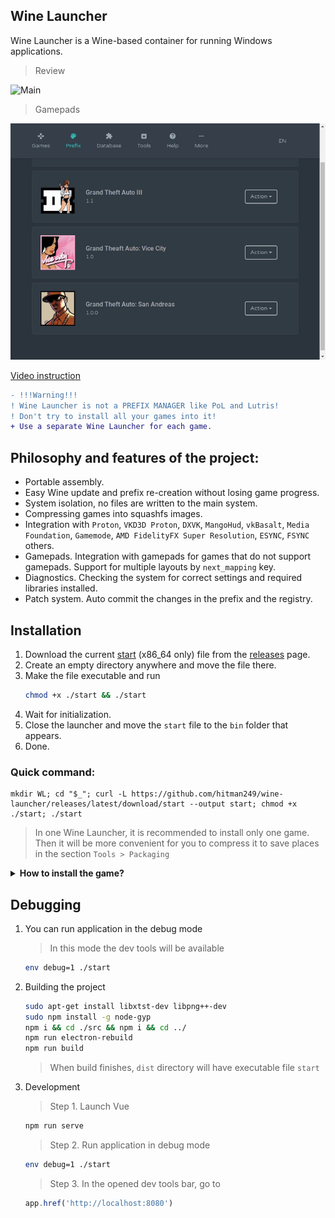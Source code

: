 ## Wine Launcher
Wine Launcher is a Wine-based container for running Windows applications. 

> Review  
  
![Main](preview.gif)

> Gamepads  

![Gamepads](gamepads.gif)

[Video instruction](https://www.youtube.com/watch?v=GRlebaAVWn8)  


```diff
- !!!Warning!!!
! Wine Launcher is not a PREFIX MANAGER like PoL and Lutris!
! Don't try to install all your games into it!
+ Use a separate Wine Launcher for each game.
```

## Philosophy and features of the project:
- Portable assembly.  
- Easy Wine update and prefix re-creation without losing game progress.   
- System isolation, no files are written to the main system.  
- Compressing games into squashfs images.  
- Integration with `Proton`, `VKD3D Proton`, `DXVK`, `MangoHud`, `vkBasalt`, `Media Foundation`, `Gamemode`, 
`AMD FidelityFX Super Resolution`, `ESYNC`, `FSYNC` others.
- Gamepads. Integration with gamepads for games that do not support gamepads. Support for multiple layouts by `next_mapping` key.  
- Diagnostics. Checking the system for correct settings and required libraries installed.  
- Patch system. Auto commit the changes in the prefix and the registry.  


## Installation

1. Download the current [start](https://github.com/hitman249/wine-launcher/releases/latest/download/start) (x86_64 only) file from the [releases](https://github.com/hitman249/wine-launcher/releases) page.
2. Create an empty directory anywhere and move the file there.
3. Make the file executable and run
   ```bash
   chmod +x ./start && ./start
   ```
4. Wait for initialization.
5. Close the launcher and move the `start` file to the `bin` folder that appears.
6. Done.

### Quick command:  
```shell script
mkdir WL; cd "$_"; curl -L https://github.com/hitman249/wine-launcher/releases/latest/download/start --output start; chmod +x ./start; ./start
```

> In one Wine Launcher, it is recommended to install only one game. 
Then it will be more convenient for you to compress it to save
> places in the section `Tools > Packaging`

<details>
<summary><b>How to install the game?</b></summary>
<br>

1. Before installing the game, you need to create a new patch.
2. Give the patch a meaningful name as this word will be called the folder in which the patch is stored.
3. After installing the game, do not forget to save the patch. This will come in handy for you to upgrade **Wine** in the future to recreate the prefix.
4. If you need to install something else, repeat steps 1-3.

> The game must **be sure** installed in the `C:\Games` folder! If another folder is required, it must be reassigned to
> prefix settings, and then recreate it.

<br>
</details>


## Debugging

1. You can run application in the debug mode
    > In this mode the dev tools will be available

   ```bash
   env debug=1 ./start
   ``` 

2. Building the project

   ```bash 
   sudo apt-get install libxtst-dev libpng++-dev
   sudo npm install -g node-gyp
   npm i && cd ./src && npm i && cd ../
   npm run electron-rebuild
   npm run build
   ```  
   > When build finishes, `dist` directory will have executable file `start`

3. Development

   > Step 1. Launch Vue

   ```bash
   npm run serve
   ```  

   > Step 2. Run application in debug mode

   ```bash
   env debug=1 ./start
   ```

   > Step 3. In the opened dev tools bar, go to

   ```js
   app.href('http://localhost:8080')
   ```

